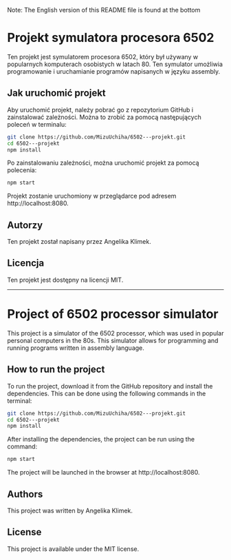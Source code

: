 Note: The English version of this README file is found at the bottom
# Projekt symulatora procesora 6502
Ten projekt jest symulatorem procesora 6502, który był używany w popularnych komputerach osobistych w latach 80. Ten symulator umożliwia programowanie i uruchamianie programów napisanych w języku assembly.

## Jak uruchomić projekt
Aby uruchomić projekt, należy pobrać go z repozytorium GitHub i zainstalować zależności. Można to zrobić za pomocą następujących poleceń w terminalu:

```bash
git clone https://github.com/MizuUchiha/6502---projekt.git
cd 6502---projekt
npm install
```

Po zainstalowaniu zależności, można uruchomić projekt za pomocą polecenia:

```bash
npm start
```

Projekt zostanie uruchomiony w przeglądarce pod adresem http://localhost:8080.

## Autorzy
Ten projekt został napisany przez Angelika Klimek.

## Licencja
Ten projekt jest dostępny na licencji MIT.

---

# Project of 6502 processor simulator
This project is a simulator of the 6502 processor, which was used in popular personal computers in the 80s. This simulator allows for programming and running programs written in assembly language.

## How to run the project
To run the project, download it from the GitHub repository and install the dependencies. This can be done using the following commands in the terminal:

```bash
git clone https://github.com/MizuUchiha/6502---projekt.git
cd 6502---projekt
npm install
```

After installing the dependencies, the project can be run using the command:

```bash
npm start
```

The project will be launched in the browser at http://localhost:8080.

## Authors
This project was written by Angelika Klimek.

## License
This project is available under the MIT license.

